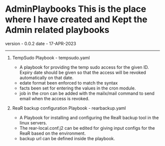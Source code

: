 AdminPlaybooks
This is the place where I have created and Kept the Admin related playbooks
=============================================================================================
version - 0.0.2
date - 17-APR-2023

---------------------------------------------------------------------------------------------

1) TempSudo Playbook - tempsudo.yaml 
   - A playbook for providing the temp sudo access for the given ID. Expiry date should be given so that the access will be revoked automatically on that date.
   - edate format been enforced to match the syntax 
   - facts been set for entering the values in the cron module.
   - job in the cron can be added with the mailx/mail command to send email when the access is revoked.

2) ReaR backup configuration Playbook - rearbackup.yaml
   - A Playbook for installing and  configuring the ReaR backup tool in the linux servers.
   - The rear-local.conf.j2 can be edited for giving input configs for the ReaR based on the environment.
   - backup url can be defined inside the playbook.  
